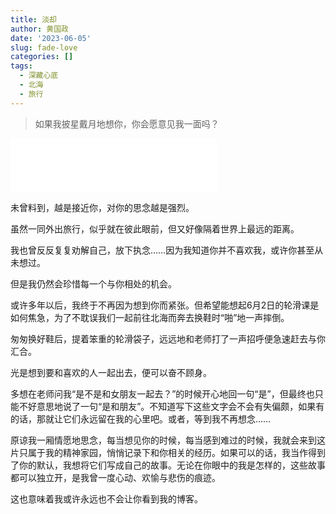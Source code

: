 ```yaml
---
title: 淡却
author: 黄国政
date: '2023-06-05'
slug: fade-love
categories: []
tags:
  - 深藏心底
  - 北海
  - 旅行
---
```


> 如果我披星戴月地想你，你会愿意见我一面吗？

<iframe frameborder="no" border="0" marginwidth="0" marginheight="0" allow="autoplay" width=330 height=86 src="//music.163.com/outchain/player?type=2&id=1317457805&auto=1&height=66"></iframe>

<!--more-->

未曾料到，越是接近你，对你的思念越是强烈。

虽然一同外出旅行，似乎就在彼此眼前，但又好像隔着世界上最远的距离。

我也曾反反复复劝解自己，放下执念……因为我知道你并不喜欢我，或许你甚至从未想过。

但是我仍然会珍惜每一个与你相处的机会。

或许多年以后，我终于不再因为想到你而紧张。但希望能想起6月2日的轮滑课是如何焦急，为了不耽误我们一起前往北海而奔去换鞋时“啪”地一声摔倒。

匆匆换好鞋后，提着笨重的轮滑袋子，远远地和老师打了一声招呼便急速赶去与你汇合。

光是想到要和喜欢的人一起出去，便可以奋不顾身。

多想在老师问我“是不是和女朋友一起去？”的时候开心地回一句“是”，但最终也只能不好意思地说了一句“是和朋友”。不知道写下这些文字会不会有失偏颇，如果有的话，那就让它们永远留在我的心里吧。或者，等到我不再想念……

原谅我一厢情愿地思念，每当想见你的时候，每当感到难过的时候，我就会来到这片只属于我的精神家园，悄悄记录下和你相关的经历。如果可以的话，我当作得到了你的默认，我想将它们写成自己的故事。无论在你眼中的我是怎样的，这些故事都可以独立开，是我曾一度心动、欢愉与悲伤的痕迹。

这也意味着我或许永远也不会让你看到我的博客。

